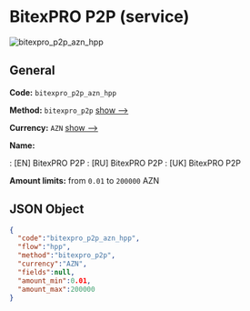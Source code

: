 
# BitexPRO P2P (service) 
![bitexpro_p2p_azn_hpp](https://static.openfintech.io/payment_methods/bitexpro_p2p_azn_hpp/logo.svg?w=400&c=v0.59.26#w200)  

## General 
 
**Code:** `bitexpro_p2p_azn_hpp` 
 
**Method:** `bitexpro_p2p` 
 [show -->](/payment-methods/bitexpro_p2p/) 
 
**Currency:** `AZN` [show -->](/currencies/AZN/) 
 
**Name:** 
 
:	[EN] BitexPRO P2P 
:	[RU] BitexPRO P2P 
:	[UK] BitexPRO P2P 
 
**Amount limits:** from `0.01` to `200000` AZN 

## JSON Object 

```json
{
  "code":"bitexpro_p2p_azn_hpp",
  "flow":"hpp",
  "method":"bitexpro_p2p",
  "currency":"AZN",
  "fields":null,
  "amount_min":0.01,
  "amount_max":200000
}
```  
